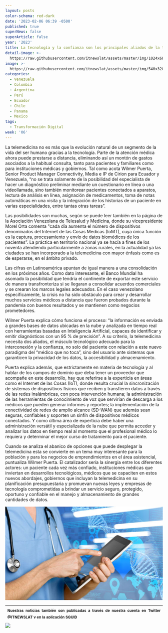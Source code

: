 ```yaml
---
layout: posts
color-schema: red-dark
date: '2023-02-06 06:39 -0500'
published: true
superNews: false
superArticle: false
year: '2023'
title: La tecnología y la confianza son los principales aliados de la telemedicina
detail-image: >-
  https://raw.githubusercontent.com/itnewslat/assets/master/img/1024x680/Medico-Tecnologia-g.jpg
image: >-
  https://raw.githubusercontent.com/itnewslat/assets/master/img/540x320/Medico-Tecnologia-p.jpg
categories:
  - Venezuela
  - Colombia
  - Argentina
  - Perú
  - Ecuador
  - Chile
  - Panama
  - Mexico
tags:
  - Transformación Digital
week: '06'
---
```

La telemedicina no es más que la evolución natural de un segmento de la vida del ser humano gracias a la tecnología. Parte de la atención médica ahora puede prestarse a distancia, eliminando así un montón de gastos asociados a la habitual consulta, tanto para pacientes y familiares como para instituciones médicas y gobiernos. Tal como acota Wilmer Puerta, Senior Product Manager Connectivity, Media e IP de Cirion para Ecuador y Venezuela, “no se trata solamente de la posibilidad del especialista de hacer un diagnóstico preliminar mediante un cuestionario en línea o una videollamada, sino también monitorear pacientes conectados a aparatos, lectura de análisis en línea, asignación de medicamentos, toma de notas automáticas en una visita y la integración de los historias de un paciente en varias especialidades, entre tantas otras tareas”. 

Las posibilidades son muchas, según se puede leer también en la página de la Asociación Venezolana de Telesalud y Medicina, donde su vicepresidente Morel Orta comenta "cada día aumenta el número de dispositivos denominados del Internet de las Cosas Medicas (IoMT), cuya única función es la captura, procesamiento y envío de datos biomédicos de los pacientes”. La práctica en territorio nacional ya se hacía a fines de los noventa atendiendo particularmente a zonas rurales, en la actualidad ya las ciudades se han incorporado a la telemedicina con mayor énfasis como es de esperarse, en el ámbito privado.

Las cifras en Latinoamérica apuntan de igual manera a una consolidación en los próximos años. Como dato interesante, el Banco Mundial ha asomado la posibilidad que tendría el continente de exportar este servicio de manera transfronteriza si se llegaran a consolidar acuerdos comerciales y se crearan los marcos legales adecuados. En el caso venezolano específicamente, la crisis no ha sido obstáculo para crear y desarrollar muchos servicios médicos a distancia que fueron probados durante la pandemia con buenos resultados y se mantienen como negocios prometedores.  

Wilmer Puerta explica cómo funciona el proceso: “la información es enviada a grandes bases de datos ubicadas en la nube y analizada en tiempo real con herramientas basadas en Inteligencia Artificial, capaces de identificar y emitir diagnósticos con un 95 % de precisión”. A su criterio, la telemedicina necesita dos aliados, el músculo tecnológico adecuado para la interconexión y la confianza, no solo del paciente con relación a este nuevo paradigma del “médico que no toca”, sino del usuario ante sistemas que garanticen la privacidad de los datos, la accesibilidad y almacenamiento.

Puerta explica además, que estrictamente en materia de tecnología y al hablar de los campos de dominio que deba tener un proveedor que acompañe en este desarrollo, hay que referirse a la experticia en áreas como el Internet de las Cosas (IoT), donde resulta crucial la sincronización de sistemas de dispositivos físicos que reciben y transfieren datos a través de las redes inalámbricas, con poca intervención humana; la administración de las herramientas de conocimiento de voz que servirían de descarga a los médicos que pueden generar informes y reportes; la implementación de la conectividad de redes de amplio alcance (SD-WAN) que además sean seguras, confiables y soporten un sinfín de dispositivos médicos conectados. Y como última área de experticia debe haber una administración versátil y especializada de la nube que permita acceder y analizar los datos en tiempo real al momento que el profesional médico lo requiera y determinar el mejor curso de tratamiento para el paciente.

Cuando se analiza el abanico de opciones que puede desplegar la telemedicina esta se convierte en un tema muy interesante para la población y para los negocios de emprendimientos en el área asistencial, puntualiza Wilmer Puerta. El catalizador sería la sinergia entre los diferentes actores: un paciente cada vez más confiado, instituciones médicas que inviertan en desarrollos tecnológicos, médicos que se capaciten en estos nuevos abordajes, gobiernos que incluyan la telemedicina en su planificación presupuestaria y promuevan nuevas leyes y empresas de tecnología comprometidas a brindar un servicio seguro, protegido, oportuno y confiable en el manejo y almacenamiento de grandes cantidades de datos. 

![](https://raw.githubusercontent.com/itnewslat/assets/master/img/540x320/Medico-Tecnologia-p.jpg)

<table style="height: 42px;" width="569">
<tbody>
<tr>
<td style="text-align: justify;"><sub><strong>Nuestras noticias también son publicadas a través de nuestra cuenta en Twitter <a href="https://twitter.com/itnewslat?lang=es">@ITNEWSLAT</a> y en la aplicación <a href="https://squidapp.co/en/">SQUID</a></strong></sub></td>
</tr>
</tbody>
</table>

<img src="https://tracker.metricool.com/c3po.jpg?hash=56f88a41e39ab42c063cc51676587a04"/>